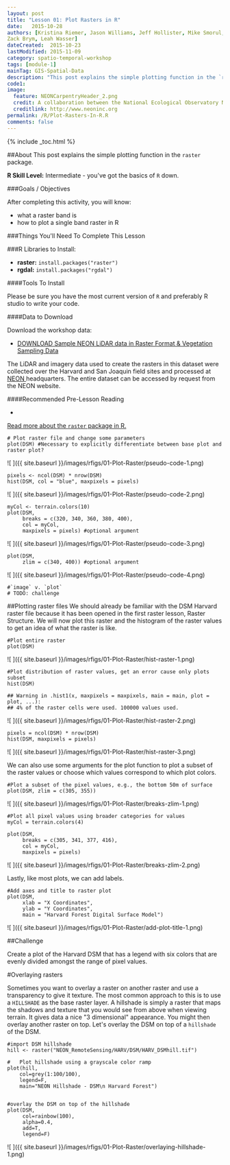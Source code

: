 ```yaml
---
layout: post
title: "Lesson 01: Plot Rasters in R"
date:   2015-10-28
authors: [Kristina Riemer, Jason Williams, Jeff Hollister, Mike Smorul, 
Zack Brym, Leah Wasser]
dateCreated:  2015-10-23
lastModified: 2015-11-09
category: spatio-temporal-workshop
tags: [module-1]
mainTag: GIS-Spatial-Data
description: "This post explains the simple plotting function in the `raster` package."
code1: 
image:
  feature: NEONCarpentryHeader_2.png
  credit: A collaboration between the National Ecological Observatory Network (NEON) and Data Carpentry
  creditlink: http://www.neoninc.org
permalink: /R/Plot-Rasters-In-R.R
comments: false
---
```


{% include _toc.html %}

##About
This post explains the simple plotting function in the `raster` package.

**R Skill Level:** Intermediate - you've got the basics of `R` down.

<div id="objectives" markdown="1">

###Goals / Objectives

After completing this activity, you will know:

* what a raster band is
* how to plot a single band raster in R

###Things You'll Need To Complete This Lesson


###R Libraries to Install:

* **raster:** `install.packages("raster")`
* **rgdal:** `install.packages("rgdal")`

####Tools To Install

Please be sure you have the most current version of `R` and preferably
R studio to write your code.


####Data to Download

Download the workshop data:

* <a href="http://figshare.com/articles/NEON_AOP_Hyperspectral_Teaching_Dataset_SJER_and_Harvard_forest/1580086" class="btn btn-success"> DOWNLOAD Sample NEON LiDAR data in Raster Format & Vegetation Sampling Data</a>


The LiDAR and imagery data used to create the rasters in this dataset were 
collected over the Harvard and San Joaquin field sites 
and processed at <a href="http://www.neoninc.org" target="_blank" >NEON </a> 
headquarters. The entire dataset can be accessed by request from the NEON website.

####Recommended Pre-Lesson Reading

* <a href="http://cran.r-project.org/web/packages/raster/raster.pdf" target="_blank">
Read more about the `raster` package in R.</a>

</div>



    # Plot raster file and change some parameters
    plot(DSM) #Necessary to explicitly differentiate between base plot and raster plot?

![ ]({{ site.baseurl }}/images/rfigs/01-Plot-Raster/pseudo-code-1.png) 

    pixels <- ncol(DSM) * nrow(DSM)
    hist(DSM, col = "blue", maxpixels = pixels)

![ ]({{ site.baseurl }}/images/rfigs/01-Plot-Raster/pseudo-code-2.png) 

    myCol <- terrain.colors(10)
    plot(DSM, 
         breaks = c(320, 340, 360, 380, 400), 
         col = myCol,
         maxpixels = pixels) #optional argument

![ ]({{ site.baseurl }}/images/rfigs/01-Plot-Raster/pseudo-code-3.png) 

    plot(DSM, 
         zlim = c(340, 400)) #optional argument

![ ]({{ site.baseurl }}/images/rfigs/01-Plot-Raster/pseudo-code-4.png) 

    #`image` v. `plot`
    # TODO: challenge


##Plotting raster files
We should already be familiar with the DSM Harvard raster file because it has been
opened in the first raster lesson, Raster Structure. We will now plot this raster and the histogram of the raster values to get an idea of what the raster is like.  


    #Plot entire raster
    plot(DSM)

![ ]({{ site.baseurl }}/images/rfigs/01-Plot-Raster/hist-raster-1.png) 

    #Plot distribution of raster values, get an error cause only plots subset
    hist(DSM)

    ## Warning in .hist1(x, maxpixels = maxpixels, main = main, plot = plot, ...):
    ## 4% of the raster cells were used. 100000 values used.

![ ]({{ site.baseurl }}/images/rfigs/01-Plot-Raster/hist-raster-2.png) 

    pixels = ncol(DSM) * nrow(DSM)
    hist(DSM, maxpixels = pixels)

![ ]({{ site.baseurl }}/images/rfigs/01-Plot-Raster/hist-raster-3.png) 

We can also use some arguments for the plot function to plot a subset of the raster values or choose which values correspond to which plot colors. 


    #Plot a subset of the pixel values, e.g., the bottom 50m of surface
    plot(DSM, zlim = c(305, 355))

![ ]({{ site.baseurl }}/images/rfigs/01-Plot-Raster/breaks-zlim-1.png) 

    #Plot all pixel values using broader categories for values
    myCol = terrain.colors(4)
    
    plot(DSM, 
         breaks = c(305, 341, 377, 416), 
         col = myCol, 
         maxpixels = pixels)

![ ]({{ site.baseurl }}/images/rfigs/01-Plot-Raster/breaks-zlim-2.png) 

Lastly, like most plots, we can add labels.


    #Add axes and title to raster plot
    plot(DSM, 
         xlab = "X Coordinates", 
         ylab = "Y Coordinates", 
         main = "Harvard Forest Digital Surface Model")

![ ]({{ site.baseurl }}/images/rfigs/01-Plot-Raster/add-plot-title-1.png) 

##Challenge

Create a plot of the Harvard DSM that has a legend with six colors that are evenly divided amongst the range of pixel values. 


#Overlaying rasters

Sometimes you want to overlay a raster on another raster and use a transparency 
to give it texture. The most common approach to this is to use a `HILLSHADE` as the 
base raster layer. A hillshade is simply a raster that maps the shadows and texture
that you would see from above when viewing terrain. It gives data a nice "3 dimensional" 
appearance. You might then overlay another raster on top. Let's overlay the
DSM on top of a `hillshade` of the DSM.


    #import DSM hillshade
    hill <- raster("NEON_RemoteSensing/HARV/DSM/HARV_DSMhill.tif")
    
    #	Plot hillshade using a grayscale color ramp 
    plot(hill,
        col=grey(1:100/100),
        legend=F,
        main="NEON Hillshade - DSM\n Harvard Forest")
    
    
    #overlay the DSM on top of the hillshade
    plot(DSM,
         col=rainbow(100),
         alpha=0.4,
         add=T,
         legend=F)

![ ]({{ site.baseurl }}/images/rfigs/01-Plot-Raster/overlaying-hillshade-1.png) 


